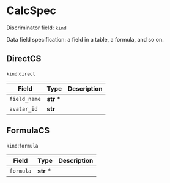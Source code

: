 # CalcSpec

Discriminator field: `kind`


Data field specification: a field in a table, a formula, and so on.


## DirectCS

`kind`:`direct`


| Field | Type | Description |
------|-----|----------
| `field_name` | **str** * |
| `avatar_id` | **str** |
## FormulaCS

`kind`:`formula`


| Field | Type | Description |
------|-----|----------
| `formula` | **str** * |
